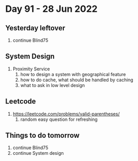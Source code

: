 # Day 91 - 28 Jun 2022

## Yesterday leftover
1. continue Blind75

## System Design
1. Proximity Service
   1. how to design a system with geographical feature
   2. how to do cache, what should be handled by caching
   3. what to ask in low level design

## Leetcode
1. https://leetcode.com/problems/valid-parentheses/
    1. random easy question for refreshing

## Things to do tomorrow
1. continue Blind75
2. continue System design